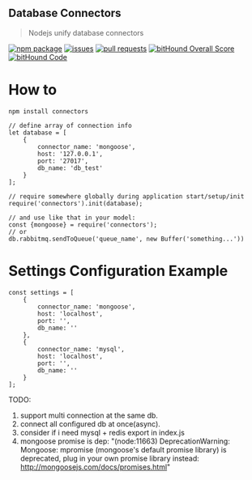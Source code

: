 ## Database Connectors

> Nodejs unify database connectors

[![npm package](https://badge.fury.io/js/%40lior-a%2Fconnectors.svg)](https://www.npmjs.com/package/connectors)
[![issues](https://img.shields.io/github/issues/lior-a/connectors.svg)](https://github.com/lior-a/connectors/issues)
[![pull requests](https://img.shields.io/github/issues-pr/lior-a/connectors.svg)](https://github.com/lior-a/connectors/pulls)
[![bitHound Overall Score](https://www.bithound.io/github/lior-a/connectors/badges/score.svg)](https://www.bithound.io/github/lior-a/connectors)
[![bitHound Code](https://www.bithound.io/github/lior-a/connectors/badges/code.svg)](https://www.bithound.io/github/lior-a/connectors)

# How to

```
npm install connectors
```
```
// define array of connection info
let database = [
    {
        connector_name: 'mongoose',
        host: '127.0.0.1',
        port: '27017',
        db_name: 'db_test'
    }
];

// require somewhere globally during application start/setup/init
require('connectors').init(database);

// and use like that in your model:
const {mongoose} = require('connectors');
// or
db.rabbitmq.sendToQueue('queue_name', new Buffer('something...'))
```

# Settings Configuration Example
```
const settings = [
    {
        connector_name: 'mongoose',
        host: 'localhost',
        port: '',
        db_name: ''
    },
    {
        connector_name: 'mysql',
        host: 'localhost',
        port: '',
        db_name: ''
    }
];
```

TODO:
1. support multi connection at the same db.
2. connect all configured db at once(async).
3. consider if i need mysql + redis export in index.js
4. mongoose promise is dep: "(node:11663) DeprecationWarning: Mongoose: mpromise (mongoose's default promise library) is deprecated, plug in your own promise library instead: http://mongoosejs.com/docs/promises.html"